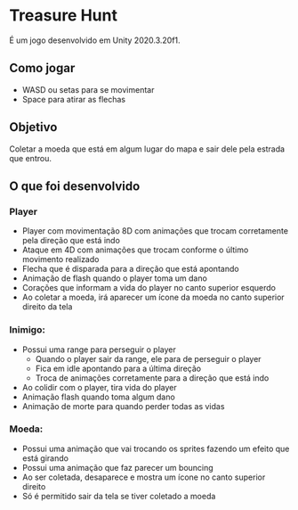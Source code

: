 # Treasure Hunt

É um jogo desenvolvido em Unity 2020.3.20f1.

## Como jogar

- WASD ou setas para se movimentar
- Space para atirar as flechas

## Objetivo

Coletar a moeda que está em algum lugar do mapa e sair dele pela estrada que entrou.

## O que foi desenvolvido

### Player

- Player com movimentação 8D com animações que trocam corretamente pela direção que está indo
- Ataque em 4D com animações que trocam conforme o último movimento realizado
- Flecha que é disparada para a direção que está apontando
- Animação de flash quando o player toma um dano
- Corações que informam a vida do player no canto superior esquerdo
- Ao coletar a moeda, irá aparecer um ícone da moeda no canto superior direito da tela

### Inimigo:

- Possui uma range para perseguir o player
    - Quando o player sair da range, ele para de perseguir o player
    - Fica em idle apontando para a última direção
    - Troca de animações corretamente para a direção que está indo
- Ao colidir com o player, tira vida do player
- Animação flash quando toma algum dano
- Animação de morte para quando perder todas as vidas

### Moeda:

- Possui uma animação que vai trocando os sprites fazendo um efeito que está girando
- Possui uma animação que faz parecer um bouncing
- Ao ser coletada, desaparece e mostra um ícone no canto superior direito
- Só é permitido sair da tela se tiver coletado a moeda